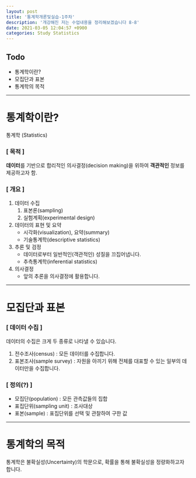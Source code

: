 ```yaml
---
layout: post
title: '통계학개론및실습-1주차'
description: '개강해진 저는 수업내용을 정리해보겠습니다 8-8'
date: 2021-03-05 12:04:57 +0900
categories: Study Statistics
---
```

## Todo
- 통계학이란?
- 모집단과 표본
- 통계학의 목적

---

# 통계학이란?
통계학 (Statistics)

### [ 목적 ]
**데이터**를 기반으로 합리적인 의사결정(decision making)을 위하여 **객관적인** 정보를 제공하고자 함.

### [ 개요 ]
1. 데이터 수집
    1. 표본론(sampling)
    2. 실험계획(experimental design)
2. 데이터의 표현 및 요약
    - 시각화(visualization), 요약(summary)
    - 기술통계학(descriptive statistics)
3. 추론 및 검정
    - 데이터로부터 일반적인(객관적인) 성질을 끄집어냅니다.
    - 추측통계학(inferential statistics)
4. 의사결정
    - 앞의 추론을 의사결정에 활용합니다.

---

# 모집단과 표본

### [ 데이터 수집 ]

데이터의 수집은 크게 두 종류로 나타낼 수 있습니다.

1. 전수조사(census) : 모든 데이터를 수집합니다.
2. 표본조사(sample survey) : 자원을 아끼기 위해 전체를 대표할 수 있는 일부의 데이터만을 수집합니다.

### [ 정의(?) ]

- 모집단(population) : 모든 관측값들의 집합
- 표집단위(sampling unit) : 조사대상
- 표본(sample) : 표집단위를 선택 및 관찰하여 구한 값

---

# 통계학의 목적

통계학은 불확실성(Uncertainty)의 학문으로, 확률을 통해 불확실성을 정량화하고자 합니다.
